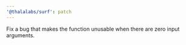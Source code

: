 ```yaml
---
'@thalalabs/surf': patch
---
```


Fix a bug that makes the function unusable when there are zero input arguments.
